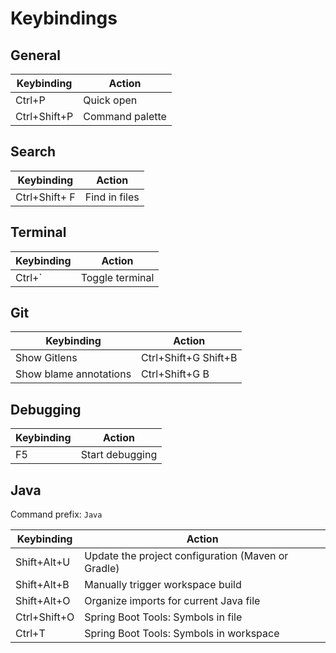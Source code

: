 # Keybindings

## General

| Keybinding | Action |
|------------|--------|
| Ctrl+P | Quick open |
| Ctrl+Shift+P | Command palette |

## Search

| Keybinding | Action |
|------------|--------|
| Ctrl+Shift+ F | Find in files |

## Terminal

| Keybinding | Action |
|------------|--------|
| Ctrl+` | Toggle terminal |

## Git

| Keybinding | Action |
|------------|--------|
| Show Gitlens | Ctrl+Shift+G Shift+B |
| Show blame annotations | Ctrl+Shift+G B |

## Debugging

| Keybinding | Action |
|------------|--------|
| F5 | Start debugging |

## Java

Command prefix: `Java`

| Keybinding | Action |
|------------|--------|
| Shift+Alt+U | Update the project configuration (Maven or Gradle) |
| Shift+Alt+B | Manually trigger workspace build |
| Shift+Alt+O | Organize imports for current Java file |
| Ctrl+Shift+O | Spring Boot Tools: Symbols in file |
| Ctrl+T | Spring Boot Tools: Symbols in workspace |
